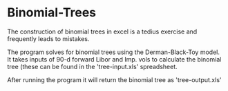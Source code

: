 # Binomial-Trees
The construction of binomial trees in excel is a tedius exercise and frequently leads to mistakes.

The program solves for binomial trees using the Derman-Black-Toy model. It takes inputs of 90-d forward Libor and Imp. vols to calculate the binomial tree (these can be found in the 'tree-input.xls' spreadsheet. 

After running the program it will return the binomial tree as 'tree-output.xls'
